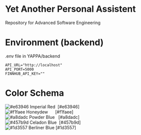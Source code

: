 # Yet Another Personal Assistent
Repository for Advanced Software Engineering

# Environment (backend)

.env file in YAPPA/backend

```env
API_URL="http://localhost"
API_PORT=5000
FINNHUB_API_KEY=""
```

# Color Schema
![#e63946](https://placehold.it/15/e63946/000000?text=+) Imperial Red &#160;[#e63946]<br>
![#f1faee](https://placehold.it/15/f1faee/000000?text=+) Honeydew &#160;&#160;&#160;&#160;&#160;[#f1faee]<br>
![#a8dadc](https://placehold.it/15/a8dadc/000000?text=+) Powder Blue &#160;&#160;[#a8dadc]<br>
![#457b9d](https://placehold.it/15/457b9d/000000?text=+) Celadon Blue &#160;[#457b9d]<br>
![#1d3557](https://placehold.it/15/1d3557/000000?text=+) Berliner Blue [#1d3557]<br>
